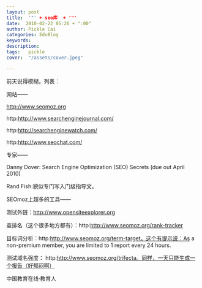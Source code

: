 ```yaml
---
layout: post  
title:  '"' + seo库  + '"'
date:  2010-02-22 05:26 + ":00" 
author: Pickle Cai  
categories: EduBlog  
keywords: 
description:   
tags:	pickle   
cover:  "/assets/cover.jpeg"  

---  
```

    
前天说得模糊，列表：



网站——





http://www.seomoz.org



http:http://www.searchenginejournal.com/



http:http://searchenginewatch.com/



http:http://www.seochat.com/



专家——





Danny Dover: Search Engine Optimization (SEO) Secrets (due out April 2010)



Rand Fish:貌似专门写入门级指导文。



SEOmoz上超多的工具——





测试外链：http://www.opensiteexplorer.org



查排名（这个很多地方都有）：http:http://www.seomoz.org/rank-tracker



目标词分析：http:http://www.seomoz.org/term-target。这个有提示说：As a non-premium member, you are limited to 1 report every 24 hours.



测试域名强度： http:http://www.seomoz.org/trifecta。同样，一天只能生成一个报告（好郁闷啊）



 



		    
 中国教育在线·教育人

